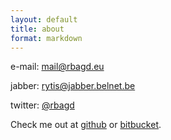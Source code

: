 ```yaml
---
layout: default
title: about
format: markdown
---
```


e-mail: mail@rbagd.eu

jabber: rytis@jabber.belnet.be

twitter: [@rbagd](http://twitter.com/rbagd)

Check me out at [github](http://github.com/rbagd) or [bitbucket](http://bitbucket.org/rbagd).
